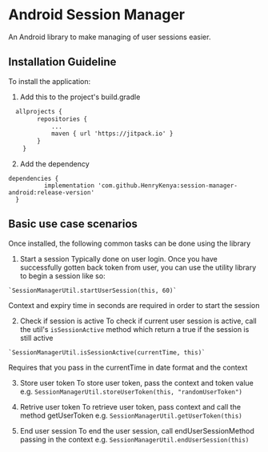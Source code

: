 # Android Session Manager
An Android library to make managing of user sessions easier.

## Installation Guideline
To install the application:
1. Add this to the project's build.gradle
```xml
  allprojects {
		repositories {
			...
			maven { url 'https://jitpack.io' }
		}
	}
  ```
2. Add the dependency
  ```
  dependencies {
	        implementation 'com.github.HenryKenya:session-manager-android:release-version'
	}
  ```
  
  ## Basic use case scenarios
  Once installed, the following common tasks can be done using the library
  
  1. Start a session
  Typically done on user login. Once you have successfully gotten back token from user, you can use the utility library to begin a session like so:
  
    `SessionManagerUtil.startUserSession(this, 60)`
    
  Context and expiry time in seconds are required in order to start the session
  
  2. Check if session is active
  To check if current user session is active, call the util's `isSessionActive` method which return a true if the session is still active
  
    `SessionManagerUtil.isSessionActive(currentTime, this)`
  
  Requires that you pass in the currentTime in date format and the context
  
  3. Store user token
  To store user token, pass the context and token value e.g. `SessionManagerUtil.storeUserToken(this, "randomUserToken")`
  
  4. Retrive user token
  To retrieve user token, pass context and call the method getUserToken e.g. `SessionManagerUtil.getUserToken(this)`
  
  5. End user session
  To end the user session, call endUserSessionMethod passing in the context e.g. `SessionManagerUtil.endUserSession(this)`
    
